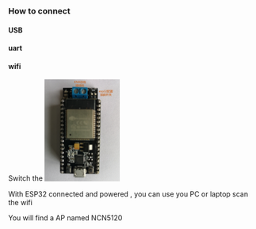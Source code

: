 ### How to connect

#### USB

#### uart

#### wifi
Switch the <img src=images/knx_wifilink3.png width=30%>


With ESP32 connected and powered , you can use you PC or laptop scan the wifi

You will find a AP named NCN5120